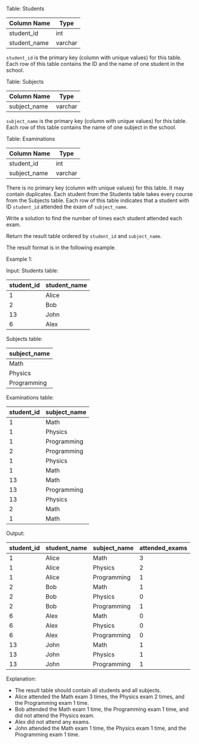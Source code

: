 Table: Students


| Column Name   | Type    |
|---------------|---------|
| student_id    | int     |
| student_name  | varchar |

`student_id` is the primary key (column with unique values) for this table.
Each row of this table contains the ID and the name of one student in the school.
 

Table: Subjects

| Column Name  | Type    |
|--------------|---------|
| subject_name | varchar |

`subject_name` is the primary key (column with unique values) for this table.
Each row of this table contains the name of one subject in the school.
 

Table: Examinations

| Column Name  | Type    |
|--------------|---------|
| student_id   | int     |
| subject_name | varchar |

There is no primary key (column with unique values) for this table. It may contain duplicates.
Each student from the Students table takes every course from the Subjects table.
Each row of this table indicates that a student with ID `student_id` attended the exam of `subject_name`.
 

Write a solution to find the number of times each student attended each exam.

Return the result table ordered by `student_id` and `subject_name`.

The result format is in the following example.

 

Example 1:

Input: 
Students table:

| student_id | student_name |
|------------|--------------|
| 1          | Alice        |
| 2          | Bob          |
| 13         | John         |
| 6          | Alex         |

Subjects table:

| subject_name |
|--------------|
| Math         |
| Physics      |
| Programming  |

Examinations table:

| student_id | subject_name |
|------------|--------------|
| 1          | Math         |
| 1          | Physics      |
| 1          | Programming  |
| 2          | Programming  |
| 1          | Physics      |
| 1          | Math         |
| 13         | Math         |
| 13         | Programming  |
| 13         | Physics      |
| 2          | Math         |
| 1          | Math         |

Output: 

| student_id | student_name | subject_name | attended_exams |
|------------|--------------|--------------|----------------|
| 1          | Alice        | Math         | 3              |
| 1          | Alice        | Physics      | 2              |
| 1          | Alice        | Programming  | 1              |
| 2          | Bob          | Math         | 1              |
| 2          | Bob          | Physics      | 0              |
| 2          | Bob          | Programming  | 1              |
| 6          | Alex         | Math         | 0              |
| 6          | Alex         | Physics      | 0              |
| 6          | Alex         | Programming  | 0              |
| 13         | John         | Math         | 1              |
| 13         | John         | Physics      | 1              |
| 13         | John         | Programming  | 1              |

Explanation: 
- The result table should contain all students and all subjects.
- Alice attended the Math exam 3 times, the Physics exam 2 times, and the Programming exam 1 time.
- Bob attended the Math exam 1 time, the Programming exam 1 time, and did not attend the Physics exam.
- Alex did not attend any exams.
- John attended the Math exam 1 time, the Physics exam 1 time, and the Programming exam 1 time.